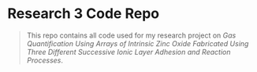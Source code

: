 # Research 3 Code Repo

> This repo contains all code used for my research project on _Gas Quantification Using Arrays of Intrinsic Zinc Oxide Fabricated Using Three Different Successive Ionic Layer Adhesion and Reaction Processes_.
